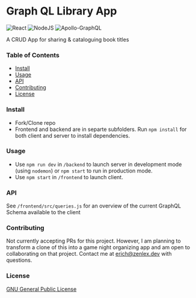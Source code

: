 # Graph QL Library App

![React](https://img.shields.io/badge/react-%2320232a.svg?style=for-the-badge&logo=react&logoColor=%2361DAFB)
![NodeJS](https://img.shields.io/badge/node.js-6DA55F?style=for-the-badge&logo=node.js&logoColor=white)
![Apollo-GraphQL](https://img.shields.io/badge/-ApolloGraphQL-311C87?style=for-the-badge&logo=apollo-graphql)

A CRUD App for sharing & cataloguing book titles
### Table of Contents
  - [Install](#install)
  - [Usage](#usage)
  - [API](#api)
  - [Contributing](#contributing)
  - [License](#license)

### Install
- Fork/Clone repo
- Frontend and backend are in separte subfolders. Run `npm install` for both client and server to install dependencies.
### Usage
- Use `npm run dev` in `/backend` to launch server in development mode (using `nodemon`) or `npm start` to run in production mode.
- Use `npm start` in `/frontend` to launch client. 

### API
See `/frontend/src/queries.js` for an overview of the current GraphQL Schema available to the client
### Contributing
Not currently accepting PRs for this project. However, I am planning to transform a clone of this into a game night organizing app and am open to collaborating on that project. Contact me at erich@zenlex.dev with questions. 

### License
[GNU General Public License](https://opensource.org/licenses/GPL-3.0)